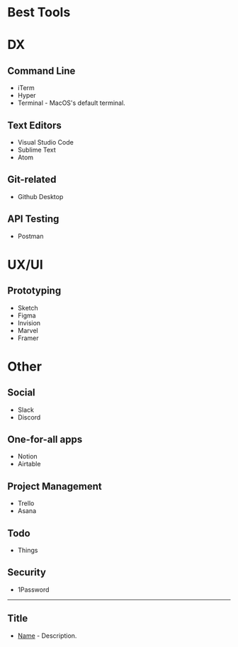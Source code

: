 # Best Tools

# DX

## Command Line

- iTerm
- Hyper
- Terminal - MacOS's default terminal.

## Text Editors

- Visual Studio Code
- Sublime Text
- Atom

## Git-related

- Github Desktop

## API Testing

- Postman

# UX/UI

## Prototyping

- Sketch
- Figma
- Invision
- Marvel
- Framer

# Other

## Social

- Slack
- Discord

## One-for-all apps

- Notion
- Airtable

## Project Management

- Trello
- Asana

## Todo

- Things

## Security

- 1Password

---

## Title

- [Name](https://google.com/) - Description.
